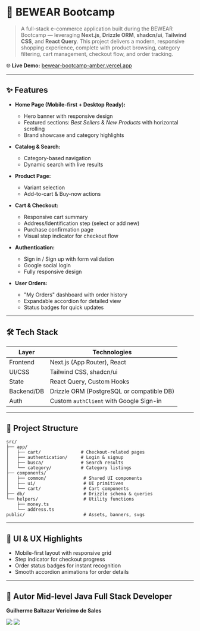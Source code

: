 # 🛒 BEWEAR Bootcamp

> A full-stack e-commerce application built during the BEWEAR Bootcamp — leveraging **Next.js**, **Drizzle ORM**, **shadcn/ui**, **Tailwind CSS**, and **React Query**. This project delivers a modern, responsive shopping experience, complete with product browsing, category filtering, cart management, checkout flow, and order tracking.

🌐 **Live Demo:** [bewear-bootcamp-amber.vercel.app](https://bewear-bootcamp-amber.vercel.app/)

---

## ✨ Features

- **Home Page (Mobile-first + Desktop Ready):**
  - Hero banner with responsive design
  - Featured sections: *Best Sellers* & *New Products* with horizontal scrolling
  - Brand showcase and category highlights

- **Catalog & Search:**
  - Category-based navigation
  - Dynamic search with live results

- **Product Page:**
  - Variant selection
  - Add-to-cart & Buy-now actions

- **Cart & Checkout:**
  - Responsive cart summary
  - Address/Identification step (select or add new)
  - Purchase confirmation page
  - Visual step indicator for checkout flow

- **Authentication:**
  - Sign in / Sign up with form validation
  - Google social login
  - Fully responsive design

- **User Orders:**
  - "My Orders" dashboard with order history
  - Expandable accordion for detailed view
  - Status badges for quick updates

---

## 🛠 Tech Stack

| Layer         | Technologies                              |
|---------------|-------------------------------------------|
| Frontend      | Next.js (App Router), React               |
| UI/CSS        | Tailwind CSS, shadcn/ui                   |
| State         | React Query, Custom Hooks                 |
| Backend/DB    | Drizzle ORM (PostgreSQL or compatible DB) |
| Auth          | Custom `authClient` with Google Sign-in   |

---

## 📂 Project Structure

```
src/
├── app/
│   ├── cart/               # Checkout-related pages
│   ├── authentication/     # Login & signup
│   ├── busca/              # Search results
│   └── category/           # Category listings
├── components/
│   ├── common/              # Shared UI components
│   ├── ui/                  # UI primitives
│   └── cart/                # Cart components
├── db/                      # Drizzle schema & queries
└── helpers/                 # Utility functions
    ├── money.ts
    └── address.ts
public/                      # Assets, banners, svgs
```

---

## 🎨 UI & UX Highlights

- Mobile-first layout with responsive grid  
- Step indicator for checkout progress  
- Order status badges for instant recognition  
- Smooth accordion animations for order details  

---

## 👤 Autor Mid-level Java Full Stack Developer
**Guilherme Baltazar Vericimo de Sales**

<a href="https://www.linkedin.com/in/guilherme-baltazar-0028361a1" target="_blank"><img src="https://img.shields.io/badge/-LinkedIn-%230077B5?style=for-the-badge&logo=linkedin&logoColor=white" target="_blank"></a> 
<a href="https://instagram.com/yguilhermeb" target="_blank"><img src="https://img.shields.io/badge/-Instagram-%23E4405F?style=for-the-badge&logo=instagram&logoColor=white" target="_blank"></a>

